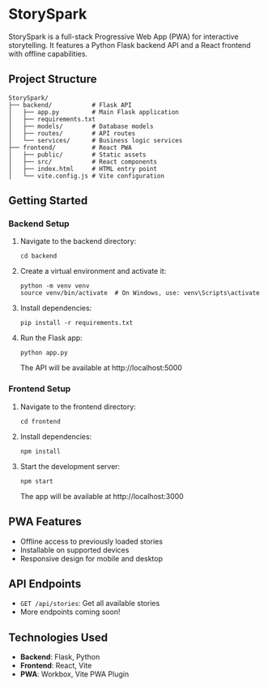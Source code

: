 # StorySpark

StorySpark is a full-stack Progressive Web App (PWA) for interactive storytelling. It features a Python Flask backend API and a React frontend with offline capabilities.

## Project Structure

```
StorySpark/
├── backend/           # Flask API
│   ├── app.py         # Main Flask application
│   ├── requirements.txt
│   ├── models/        # Database models
│   ├── routes/        # API routes
│   └── services/      # Business logic services
├── frontend/          # React PWA
│   ├── public/        # Static assets
│   ├── src/           # React components
│   ├── index.html     # HTML entry point
│   └── vite.config.js # Vite configuration
```

## Getting Started

### Backend Setup

1. Navigate to the backend directory:
   ```
   cd backend
   ```

2. Create a virtual environment and activate it:
   ```
   python -m venv venv
   source venv/bin/activate  # On Windows, use: venv\Scripts\activate
   ```

3. Install dependencies:
   ```
   pip install -r requirements.txt
   ```

4. Run the Flask app:
   ```
   python app.py
   ```
   The API will be available at http://localhost:5000

### Frontend Setup

1. Navigate to the frontend directory:
   ```
   cd frontend
   ```

2. Install dependencies:
   ```
   npm install
   ```

3. Start the development server:
   ```
   npm start
   ```
   The app will be available at http://localhost:3000

## PWA Features

- Offline access to previously loaded stories
- Installable on supported devices
- Responsive design for mobile and desktop

## API Endpoints

- `GET /api/stories`: Get all available stories
- More endpoints coming soon!

## Technologies Used

- **Backend**: Flask, Python
- **Frontend**: React, Vite
- **PWA**: Workbox, Vite PWA Plugin
